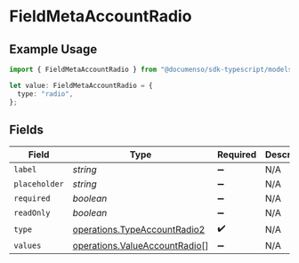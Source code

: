 # FieldMetaAccountRadio

## Example Usage

```typescript
import { FieldMetaAccountRadio } from "@documenso/sdk-typescript/models/operations";

let value: FieldMetaAccountRadio = {
  type: "radio",
};
```

## Fields

| Field                                                                          | Type                                                                           | Required                                                                       | Description                                                                    |
| ------------------------------------------------------------------------------ | ------------------------------------------------------------------------------ | ------------------------------------------------------------------------------ | ------------------------------------------------------------------------------ |
| `label`                                                                        | *string*                                                                       | :heavy_minus_sign:                                                             | N/A                                                                            |
| `placeholder`                                                                  | *string*                                                                       | :heavy_minus_sign:                                                             | N/A                                                                            |
| `required`                                                                     | *boolean*                                                                      | :heavy_minus_sign:                                                             | N/A                                                                            |
| `readOnly`                                                                     | *boolean*                                                                      | :heavy_minus_sign:                                                             | N/A                                                                            |
| `type`                                                                         | [operations.TypeAccountRadio2](../../models/operations/typeaccountradio2.md)   | :heavy_check_mark:                                                             | N/A                                                                            |
| `values`                                                                       | [operations.ValueAccountRadio](../../models/operations/valueaccountradio.md)[] | :heavy_minus_sign:                                                             | N/A                                                                            |